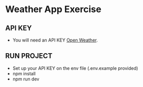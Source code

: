 # Weather App Exercise

## API KEY

- You will need an API KEY  [Open Weather](https://openweathermap.org/).

## RUN PROJECT

- Set up your API KEY on the env file (.env.example provided)
- npm install
- npm run dev
